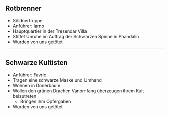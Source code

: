 ## Rotbrenner
- Söldnertruppe
- Anführer: Iarno
- Hauptquartier in der Tresendar Villa
- Stiftet Unruhe im Auftrag der Schwarzen Spinne in Phandalin
- Wurden von uns getötet

---
## Schwarze Kultisten
- Anführer: Favric
- Tragen eine schwarze Maske und Umhand
- Wohnen in Donerbaum
- Wollen den grünen Drachen Vanomfang überzeugen ihrem Kult beizutreten
	- Bringen ihm Opfergaben
- Wurden von uns getötet